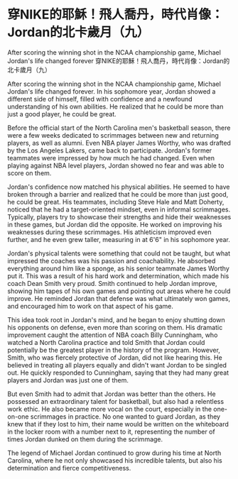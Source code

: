 # 穿NIKE的耶穌！飛人喬丹，時代肖像：Jordan的北卡歲月（九）

After scoring the winning shot in the NCAA championship game, Michael Jordan's life changed forever 
 穿NIKE的耶穌！飛人喬丹，時代肖像：Jordan的北卡歲月（九）

After scoring the winning shot in the NCAA championship game, Michael Jordan's life changed forever. In his sophomore year, Jordan showed a different side of himself, filled with confidence and a newfound understanding of his own abilities. He realized that he could be more than just a good player, he could be great.

Before the official start of the North Carolina men's basketball season, there were a few weeks dedicated to scrimmages between new and returning players, as well as alumni. Even NBA player James Worthy, who was drafted by the Los Angeles Lakers, came back to participate. Jordan's former teammates were impressed by how much he had changed. Even when playing against NBA level players, Jordan showed no fear and was able to score on them.

Jordan's confidence now matched his physical abilities. He seemed to have broken through a barrier and realized that he could be more than just good, he could be great. His teammates, including Steve Hale and Matt Doherty, noticed that he had a target-oriented mindset, even in informal scrimmages. Typically, players try to showcase their strengths and hide their weaknesses in these games, but Jordan did the opposite. He worked on improving his weaknesses during these scrimmages. His athleticism improved even further, and he even grew taller, measuring in at 6'6" in his sophomore year.

Jordan's physical talents were something that could not be taught, but what impressed the coaches was his passion and coachability. He absorbed everything around him like a sponge, as his senior teammate James Worthy put it. This was a result of his hard work and determination, which made his coach Dean Smith very proud. Smith continued to help Jordan improve, showing him tapes of his own games and pointing out areas where he could improve. He reminded Jordan that defense was what ultimately won games, and encouraged him to work on that aspect of his game.

This idea took root in Jordan's mind, and he began to enjoy shutting down his opponents on defense, even more than scoring on them. His dramatic improvement caught the attention of NBA coach Billy Cunningham, who watched a North Carolina practice and told Smith that Jordan could potentially be the greatest player in the history of the program. However, Smith, who was fiercely protective of Jordan, did not like hearing this. He believed in treating all players equally and didn't want Jordan to be singled out. He quickly responded to Cunningham, saying that they had many great players and Jordan was just one of them.

But even Smith had to admit that Jordan was better than the others. He possessed an extraordinary talent for basketball, but also had a relentless work ethic. He also became more vocal on the court, especially in the one-on-one scrimmages in practice. No one wanted to guard Jordan, as they knew that if they lost to him, their name would be written on the whiteboard in the locker room with a number next to it, representing the number of times Jordan dunked on them during the scrimmage.

The legend of Michael Jordan continued to grow during his time at North Carolina, where he not only showcased his incredible talents, but also his determination and fierce competitiveness.
